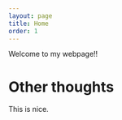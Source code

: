 ```yaml
---
layout: page
title: Home
order: 1
---
```


Welcome to my webpage!!

# Other thoughts

This is nice.
